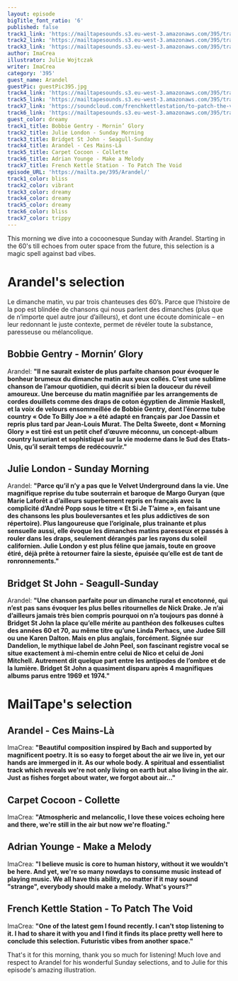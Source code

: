 ```yaml
---
layout: episode
bigTitle_font_ratio: '6'
published: false
track1_link: 'https://mailtapesounds.s3.eu-west-3.amazonaws.com/395/track1.mp3'
track2_link: 'https://mailtapesounds.s3.eu-west-3.amazonaws.com/395/track2.mp3'
track3_link: 'https://mailtapesounds.s3.eu-west-3.amazonaws.com/395/track3.mp3'
author: ImaCrea
illustrator: Julie Wojtczak
writer: ImaCrea
category: '395'
guest_name: Arandel
guestPic: guestPic395.jpg
track4_link: 'https://mailtapesounds.s3.eu-west-3.amazonaws.com/395/track4.mp3'
track5_link: 'https://mailtapesounds.s3.eu-west-3.amazonaws.com/395/track5.mp3'
track7_link: 'https://soundcloud.com/frenchkettlestation/to-patch-the-void'
track6_link: 'https://mailtapesounds.s3.eu-west-3.amazonaws.com/395/track6.mp3'
guest_color: dreamy
track1_title: Bobbie Gentry - Mornin’ Glory
track2_title: Julie London - Sunday Morning
track3_title: Bridget St John - Seagull-Sunday
track4_title: Arandel - Ces Mains-Là
track5_title: Carpet Cocoon - Collette
track6_title: Adrian Younge - Make a Melody
track7_title: French Kettle Station - To Patch The Void
episode_URL: 'https://mailta.pe/395/Arandel/'
track1_color: bliss
track2_color: vibrant
track3_color: dreamy
track4_color: dreamy
track5_color: dreamy
track6_color: bliss
track7_color: trippy
---
```

<p id="introduction">This morning we dive into a cocoonesque Sunday with Arandel. Starting in the 60's till echoes from outer space from the future, this selection is a magic spell against bad vibes.
</p>


# Arandel's selection

Le dimanche matin, vu par trois chanteuses des 60’s. Parce que l’histoire de la pop est blindée de chansons qui nous parlent des dimanches (plus que de n’importe quel autre jour d’ailleurs), et dont une écoute dominicale – en leur redonnant le juste contexte, permet de révéler toute la substance, paresseuse ou mélancolique.

## Bobbie Gentry - Mornin’ Glory
Arandel: **"**Il ne saurait exister de plus parfaite chanson pour évoquer le bonheur brumeux du dimanche matin aux yeux collés. C’est une sublime chanson de l’amour quotidien, qui décrit si bien la douceur du réveil amoureux. Une berceuse du matin magnifiée par les arrangements de cordes douillets comme des draps de coton égyptien de Jimmie Haskell, et la voix de velours ensommeillée de Bobbie Gentry, dont l’énorme tube country « Ode To Billy Joe » a été adapté en français par Joe Dassin et repris plus tard par Jean-Louis Murat. The Delta Sweete, dont « Morning Glory » est tiré est un petit chef d’œuvre méconnu, un concept-album country luxuriant et sophistiqué sur la vie moderne dans le Sud des Etats-Unis, qu’il serait temps de redécouvrir.**"**

## Julie London - Sunday Morning
Arandel: **"**Parce qu’il n’y a pas que le Velvet Underground dans la vie. Une magnifique reprise du tube souterrain et baroque de Margo Guryan (que Marie Laforêt a d’ailleurs superbement repris en français avec la complicité d’André Popp sous le titre « Et Si Je T’aime », en faisant une des chansons les plus bouleversantes et les plus addictives de son répertoire). Plus langoureuse que l’originale, plus trainante et plus sensuelle aussi, elle évoque les dimanches matins paresseux et passés à rouler dans les draps, seulement dérangés par les rayons du soleil californien. Julie London y est plus féline que jamais, toute en groove étiré, déjà prête à retourner faire la sieste, épuisée qu’elle est de tant de ronronnements.**"**

## Bridget St John - Seagull-Sunday
Arandel: **"**Une chanson parfaite pour un dimanche rural et encotonné, qui n’est pas sans évoquer les plus belles ritournelles de Nick Drake. Je n’ai d’ailleurs jamais très bien compris pourquoi on n’a toujours pas donné à Bridget St John la place qu’elle mérite au panthéon des folkeuses cultes des années 60 et 70, au même titre qu’une Linda Perhacs, une Judee Sill ou une Karen Dalton. Mais en plus anglais, forcément. Signée sur Dandelion, le mythique label de John Peel, son fascinant registre vocal se situe exactement à mi-chemin entre celui de Nico et celui de Joni Mitchell. Autrement dit quelque part entre les antipodes de l’ombre et de la lumière. Bridget St John a quasiment disparu après 4 magnifiques albums parus entre 1969 et 1974.**"**


# MailTape's selection

## Arandel - Ces Mains-Là
ImaCrea: **"**Beautiful composition inspired by Bach and supported by magnificent poetry. It is so easy to forget about the air we live in, yet our hands are immerged in it. As our whole body. A spiritual and essentialist track which reveals we're not only living on earth but also living in the air. Just as fishes forget about water, we forgot about air...**"**

## Carpet Cocoon - Collette
ImaCrea: **"**Atmospheric and melancolic, I love these voices echoing here and there, we're still in the air but now we're floating.**"**

## Adrian Younge - Make a Melody
ImaCrea: **"**I believe music is core to human history, without it we wouldn't be here. And yet, we're so many nowdays to consume music instead of playing music. We all have this ability, no matter if it may sound "strange", everybody should make a melody. What's yours?**"**

## French Kettle Station - To Patch The Void
ImaCrea: **"**One of the latest gem I found recently. I can't stop listening to it. I had to share it with you and I find it finds its place pretty well here to conclude this selection. Futuristic vibes from another space.**"**


<p id="outroduction">That's it for this morning, thank you so much for listening! Much love and respect to Arandel for his wonderful Sunday selections, and to Julie for this episode's amazing illustration.</p>
